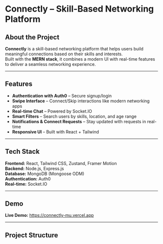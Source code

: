 # Connectly – Skill-Based Networking Platform

##  About the Project
**Connectly** is a skill-based networking platform that helps users build meaningful connections based on their skills and interests.  
Built with the **MERN stack**, it combines a modern UI with real-time features to deliver a seamless networking experience.

---

##  Features
-  **Authentication with Auth0** – Secure signup/login  
-  **Swipe Interface** – Connect/Skip interactions like modern networking apps  
-  **Real-time Chat** – Powered by Socket.IO  
-  **Smart Filters** – Search users by skills, location, and age range  
-  **Notifications & Connect Requests** – Stay updated with requests in real-time  
-  **Responsive UI** – Built with React + Tailwind  

---

##  Tech Stack
**Frontend:** React, Tailwind CSS, Zustand, Framer Motion  
**Backend:** Node.js, Express.js  
**Database:** MongoDB (Mongoose ODM)  
**Authentication:** Auth0  
**Real-time:** Socket.IO  

---

##  Demo
 **Live Demo:** https://connectly-mu.vercel.app 


---

##  Project Structure
